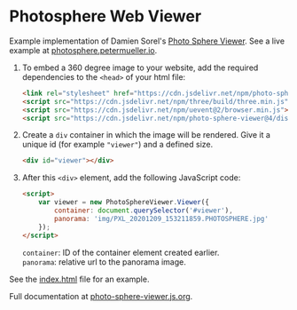 # Photosphere Web Viewer

Example implementation of Damien Sorel's [Photo Sphere
Viewer](https://photo-sphere-viewer.js.org/). See a live example at
[photosphere.petermueller.io](https://photosphere.petermueller.io).

1. To embed a 360 degree image to your website, add the required dependencies to
the `<head>` of your html file:

    ```html
    <link rel="stylesheet" href="https://cdn.jsdelivr.net/npm/photo-sphere-viewer@4/dist/photo-sphere-viewer.min.css" />
    <script src="https://cdn.jsdelivr.net/npm/three/build/three.min.js"></script>
    <script src="https://cdn.jsdelivr.net/npm/uevent@2/browser.min.js"></script>
    <script src="https://cdn.jsdelivr.net/npm/photo-sphere-viewer@4/dist/photo-sphere-viewer.min.js"></script>
    ```

2. Create a `div` container in which the image will be rendered. Give it a
unique id (for example `"viewer"`) and a defined size.

    ```html
    <div id="viewer"></div>
    ```

3. After this `<div>` element, add the following JavaScript code:

    ```html
    <script>
        var viewer = new PhotoSphereViewer.Viewer({
            container: document.querySelector('#viewer'),
            panorama: 'img/PXL_20201209_153211859.PHOTOSPHERE.jpg'
        });
    </script>
    ```
    `container`: ID of the container element created earlier.  
    `panorama`: relative url to the panorama image.

See the
[index.html](https://github.com/petermllrr/photosphere/blob/main/index.html)
file for an example.

Full documentation at
[photo-sphere-viewer.js.org](https://photo-sphere-viewer.js.org/).